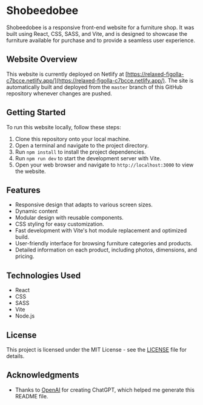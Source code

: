 # Shobeedobee

Shobeedobee is a responsive front-end website for a furniture shop. It was built using React, CSS, SASS, and Vite, and is designed to showcase the furniture available for purchase and to provide a seamless user experience.

## Website Overview

This website is currently deployed on Netlify at [https://relaxed-figolla-c7bcce.netlify.app/](https://relaxed-figolla-c7bcce.netlify.app/). The site is automatically built and deployed from the `master` branch of this GitHub repository whenever changes are pushed.

## Getting Started

To run this website locally, follow these steps:

1. Clone this repository onto your local machine.
2. Open a terminal and navigate to the project directory.
3. Run `npm install` to install the project dependencies.
4. Run `npm run dev` to start the development server with Vite.
5. Open your web browser and navigate to `http://localhost:3000` to view the website.

## Features

- Responsive design that adapts to various screen sizes.
- Dynamic content
- Modular design with reusable components.
- CSS styling for easy customization.
- Fast development with Vite's hot module replacement and optimized build.
- User-friendly interface for browsing furniture categories and products.
- Detailed information on each product, including photos, dimensions, and pricing.

## Technologies Used

- React
- CSS
- SASS
- Vite
- Node.js

## License

This project is licensed under the MIT License - see the [LICENSE](LICENSE) file for details.

## Acknowledgments

- Thanks to [OpenAI](https://openai.com/) for creating ChatGPT, which helped me generate this README file.

